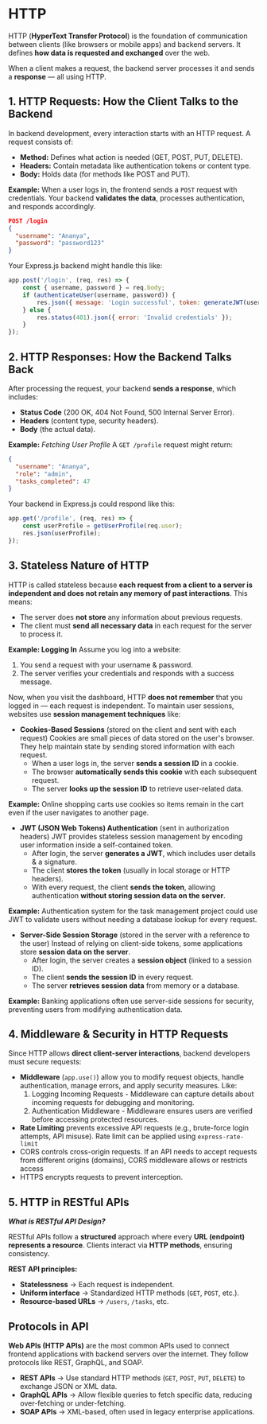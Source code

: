 # HTTP
HTTP (**HyperText Transfer Protocol**) is the foundation of communication between clients (like browsers or mobile apps) and backend servers. 
It defines **how data is requested and exchanged** over the web.

When a client makes a request, the backend server processes it and sends a **response** — all using HTTP.

## 1. HTTP Requests: How the Client Talks to the Backend
In backend development, every interaction starts with an HTTP request. A request consists of:

 - **Method:** Defines what action is needed (GET, POST, PUT, DELETE).
 - **Headers:** Contain metadata like authentication tokens or content type.
 - **Body:** Holds data (for methods like POST and PUT).

**Example:** When a user logs in, the frontend sends a `POST` request with credentials. Your backend **validates the data**, processes authentication, and responds accordingly.
```json
POST /login
{
  "username": "Ananya",
  "password": "password123"
}
```
Your Express.js backend might handle this like:
```js
app.post('/login', (req, res) => {
    const { username, password } = req.body;
    if (authenticateUser(username, password)) {
        res.json({ message: 'Login successful', token: generateJWT(username) });
    } else {
        res.status(401).json({ error: 'Invalid credentials' });
    }
});
```
## 2. HTTP Responses: How the Backend Talks Back
After processing the request, your backend **sends a response**, which includes:

- **Status Code** (200 OK, 404 Not Found, 500 Internal Server Error).
- **Headers** (content type, security headers).
- **Body** (the actual data).

**Example:** *Fetching User Profile* A `GET /profile` request might return:
```json
{
  "username": "Ananya",
  "role": "admin",
  "tasks_completed": 47
}
```
Your backend in Express.js could respond like this:
```js
app.get('/profile', (req, res) => {
    const userProfile = getUserProfile(req.user);
    res.json(userProfile);
});
```
## 3. Stateless Nature of HTTP
HTTP is called stateless because **each request from a client to a server is independent and does not retain any memory of past interactions**. This means:
- The server does **not store** any information about previous requests.
- The client must **send all necessary data** in each request for the server to process it.

**Example: Logging In**
Assume you log into a website:
1. You send a request with your username & password.
2. The server verifies your credentials and responds with a success message.

Now, when you visit the dashboard, HTTP **does not remember** that you logged in — each request is independent. 
To maintain user sessions, websites use **session management techniques** like:

- **Cookies-Based Sessions** (stored on the client and sent with each request)
Cookies are small pieces of data stored on the user's browser. They help maintain state by sending stored information with each request.
  - When a user logs in, the server **sends a session ID** in a cookie.
  - The browser **automatically sends this cookie** with each subsequent request.
  - The server **looks up the session ID** to retrieve user-related data.

**Example:** Online shopping carts use cookies so items remain in the cart even if the user navigates to another page.

- **JWT (JSON Web Tokens) Authentication** (sent in authorization headers)
JWT provides stateless session management by encoding user information inside a self-contained token.
  - After login, the server **generates a JWT**, which includes user details & a signature.
  - The client **stores the token** (usually in local storage or HTTP headers).
  - With every request, the client **sends the token**, allowing authentication **without storing session data on the server**.

**Example:** Authentication system for the task management project could use JWT to validate users without needing a database lookup for every request.



- **Server-Side Session Storage** (stored in the server with a reference to the user)
Instead of relying on client-side tokens, some applications store **session data on the server**.
  - After login, the server creates a **session object** (linked to a session ID).
  - The client **sends the session ID** in every request.
  - The server **retrieves session data** from memory or a database.
    
**Example:** Banking applications often use server-side sessions for security, preventing users from modifying authentication data.

## 4. Middleware & Security in HTTP Requests
Since HTTP allows **direct client-server interactions**, backend developers must secure requests:
- **Middleware** (`app.use()`) allow you to modify request objects, handle authentication, manage errors, and apply security measures.
  Like:
    1. Logging Incoming Requests - Middleware can capture details about incoming requests for debugging and monitoring.
    2. Authentication Middleware - Middleware ensures users are verified before accessing protected resources.
- **Rate Limiting** prevents excessive API requests (e.g., brute-force login attempts, API misuse). Rate limit can be applied using `express-rate-limit`
- CORS controls cross-origin requests. If an API needs to accept requests from different origins (domains), CORS middleware allows or restricts access
- HTTPS encrypts requests to prevent interception.

## 5. HTTP in RESTful APIs
***What is RESTful API Design?***

RESTful APIs follow a **structured** approach where every **URL (endpoint) represents a resource**. Clients interact via **HTTP methods**, ensuring consistency.

**REST API principles:**
- **Statelessness** → Each request is independent.
- **Uniform interface** → Standardized HTTP methods (`GET`, `POST`, etc.).
- **Resource-based URLs** → `/users`, `/tasks`, etc.

## Protocols in API
**Web APIs (HTTP APIs)** are the most common APIs used to connect frontend applications with backend servers over the internet. They follow protocols like REST, GraphQL, and SOAP.
- **REST APIs** → Use standard HTTP methods (`GET`, `POST`, `PUT`, `DELETE`) to exchange JSON or XML data.
- **GraphQL APIs** → Allow flexible queries to fetch specific data, reducing over-fetching or under-fetching.
- **SOAP APIs** → XML-based, often used in legacy enterprise applications.
